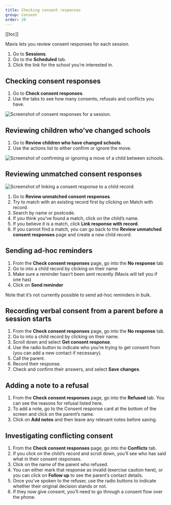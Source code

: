 ```yaml
---
title: Checking consent responses
group: Consent
order: 20
---
```


[[toc]]

Mavis lets you review consent responses for each session.

1. Go to **Sessions**.
2. Go to the **Scheduled** tab.
3. Click the link for the school you’re interested in.

## Checking consent responses

1. Go to **Check consent responses**.
2. Use the tabs to see how many consents, refusals and conflicts you have.

![Screenshot of consent responses for a session.](/assets/images/session-consent.png 'Mavis shows consent responses for a session grouped by status.')

## Reviewing children who’ve changed schools

1. Go to **Review children who have changed schools**.
2. Use the actions list to either confirm or ignore the move.

![Screenshot of confirming or ignoring a move of a child between schools.](/assets/images/session-change-schools.png 'Mavis lets you confirm or ignore a move of a child between schools.')

## Reviewing unmatched consent responses

![Screenshot of linking a consent response to a child record.](/assets/images/consents-link.png 'Mavis lets you link an unmatched consent response to an existing child record.')

1. Go to **Review unmatched consent responses**.
2. Try to match with an existing record first by clicking on Match with record.
3. Search by name or postcode.
4. If you think you’ve found a match, click on the child’s name.
5. If you believe it is a match, click **Link response with record**.
6. If you cannot find a match, you can go back to the **Review unmatched consent responses** page and create a new child record.

## Sending ad-hoc reminders

1. From the **Check consent responses** page, go into the **No response** tab
2. Go to into a child record by clicking on their name
3. Make sure a reminder hasn’t been sent recently (Mavis will tell you if one has)
4. Click on **Send reminder**

Note that it’s not currently possible to send ad-hoc reminders in bulk.

## Recording verbal consent from a parent before a session starts

1. From the **Check consent responses** page, go into the **No response** tab.
2. Go to into a child record by clicking on their name.
3. Scroll down and select **Get consent response**.
4. Use the radio button to indicate who you’re trying to get consent from (you can add a new contact if necessary).
5. Call the parent.
6. Record their response.
7. Check and confirm their answers, and select **Save changes**.

## Adding a note to a refusal

1. From the **Check consent responses** page, go into the **Refused** tab. You can see the reasons for refusal listed here.
2. To add a note, go to the Consent response card at the bottom of the screen and click on the parent’s name.
3. Click on **Add notes** and then leave any relevant notes before saving.

## Investigating conflicting consent

1. From the **Check consent responses** page, go into the **Conflicts** tab.
2. If you click on the child’s record and scroll down, you’ll see who has said what in their consent responses.
3. Click on the name of the parent who refused.
4. You can either mark that response as invalid (exercise caution here), or you can click on **Follow up** to see the parent’s contact details.
5. Once you’ve spoken to the refuser, use the radio buttons to indicate whether their original decision stands or not.
6. If they now give consent, you’ll need to go through a consent flow over the phone.
